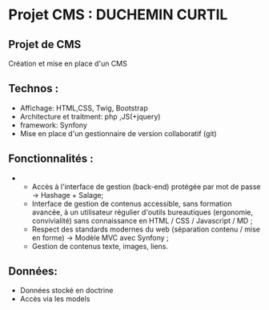 # Projet CMS : DUCHEMIN CURTIL

## Projet de CMS

Création et mise en place d'un CMS

## Technos :
  * Affichage: HTML,CSS, Twig, Bootstrap 
  * Architecture et traitment: php ,JS(+jquery)
  * framework: Synfony
  * Mise en place d'un gestionnaire de version collaboratif (git)

## Fonctionnalités :
*
  * Accès à l'interface de gestion (back-end) protégée par mot de passe -> Hashage + Salage;
  * Interface de gestion de contenus accessible, sans formation avancée, à un utilisateur régulier d'outils bureautiques (ergonomie, convivialité) sans connaissance en HTML / CSS / Javascript / MD ;
  * Respect des standards modernes du web (séparation contenu / mise en forme) -> Modèle MVC avec Synfony ;
  * Gestion de contenus texte, images, liens.

## Données:
  * Données stocké en doctrine
  * Accès via les models
  



